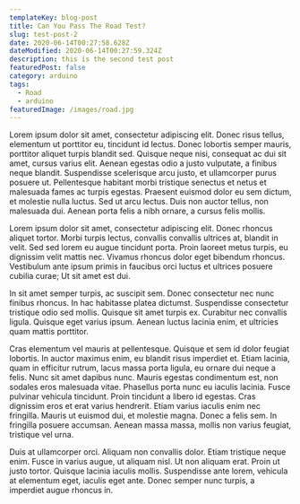 ```yaml
---
templateKey: blog-post
title: Can You Pass The Road Test?
slug: test-post-2
date: 2020-06-14T00:27:58.628Z
dateModified: 2020-06-14T00:27:59.324Z
description: this is the second test post
featuredPost: false
category: arduino
tags:
  - Road
  - arduino
featuredImage: /images/road.jpg
---
```

Lorem ipsum dolor sit amet, consectetur adipiscing elit. Donec risus tellus, elementum ut porttitor eu, tincidunt id lectus. Donec lobortis semper mauris, porttitor aliquet turpis blandit sed. Quisque neque nisi, consequat ac dui sit amet, cursus varius elit. Aenean egestas odio a justo vulputate, a finibus neque blandit. Suspendisse scelerisque arcu justo, et ullamcorper purus posuere ut. Pellentesque habitant morbi tristique senectus et netus et malesuada fames ac turpis egestas. Praesent euismod dolor eu sem dictum, et molestie nulla luctus. Sed ut arcu lectus. Duis non auctor tellus, non malesuada dui. Aenean porta felis a nibh ornare, a cursus felis mollis.

Lorem ipsum dolor sit amet, consectetur adipiscing elit. Donec rhoncus aliquet tortor. Morbi turpis lectus, convallis convallis ultrices at, blandit in velit. Sed sed lorem eu augue tincidunt porta. Proin laoreet metus turpis, eu dignissim velit mattis nec. Vivamus rhoncus dolor eget bibendum rhoncus. Vestibulum ante ipsum primis in faucibus orci luctus et ultrices posuere cubilia curae; Ut sit amet est dui.

In sit amet semper turpis, ac suscipit sem. Donec consectetur nec nunc finibus rhoncus. In hac habitasse platea dictumst. Suspendisse consectetur tristique odio sed mollis. Quisque sit amet turpis ex. Curabitur nec convallis ligula. Quisque eget varius ipsum. Aenean luctus lacinia enim, et ultricies quam mattis porttitor.

Cras elementum vel mauris at pellentesque. Quisque et sem id dolor feugiat lobortis. In auctor maximus enim, eu blandit risus imperdiet et. Etiam lacinia, quam in efficitur rutrum, lacus massa porta ligula, eu ornare dui neque a felis. Nunc sit amet dapibus nunc. Mauris egestas condimentum est, non sodales eros malesuada vitae. Phasellus porta nunc eu iaculis lacinia. Fusce pulvinar vehicula tincidunt. Proin tincidunt a libero id egestas. Cras dignissim eros et erat varius hendrerit. Etiam varius iaculis enim nec fringilla. Mauris ut euismod dui, et molestie magna. Donec a felis sem. In fringilla posuere accumsan. Aenean massa massa, mollis non varius feugiat, tristique vel urna.

Duis at ullamcorper orci. Aliquam non convallis dolor. Etiam tristique neque enim. Fusce in varius augue, ut aliquam nisl. Ut non aliquam erat. Proin ut justo tortor. Quisque lacinia iaculis mollis. Suspendisse ante lorem, vehicula at elementum eget, iaculis eget ante. Donec semper nunc turpis, a imperdiet augue rhoncus in.